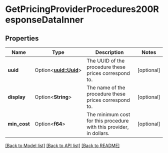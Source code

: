 # GetPricingProviderProcedures200ResponseDataInner

## Properties

Name | Type | Description | Notes
------------ | ------------- | ------------- | -------------
**uuid** | Option<[**uuid::Uuid**](uuid::Uuid.md)> | The UUID of the procedure these prices correspond to. | [optional]
**display** | Option<**String**> | The name of the procedure these prices correspond to. | [optional]
**min_cost** | Option<**f64**> | The minimum cost for this procedure with this provider, in dollars. | [optional]

[[Back to Model list]](../README.md#documentation-for-models) [[Back to API list]](../README.md#documentation-for-api-endpoints) [[Back to README]](../README.md)


